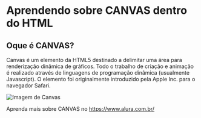 # Aprendendo sobre CANVAS dentro do HTML

## Oque é CANVAS?

Canvas é um elemento da HTML5 destinado a delimitar uma área para renderização dinâmica de gráficos. Todo o trabalho de criação e animação é realizado através de linguagens de programação dinâmica (usualmente Javascript). O elemento foi originalmente introduzido pela Apple Inc. para o navegador Safari.
  
![Imagem de Canvas](https://lenadesignorg.files.wordpress.com/2020/01/canvas.jpg?w=640)

Aprenda mais sobre CANVAS no https://www.alura.com.br/
